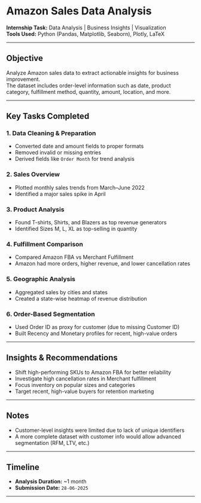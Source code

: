 # Amazon Sales Data Analysis 

**Internship Task:** Data Analysis | Business Insights | Visualization  
**Tools Used:** Python (Pandas, Matplotlib, Seaborn), Plotly, LaTeX

---

##  Objective
Analyze Amazon sales data to extract actionable insights for business improvement.  
The dataset includes order-level information such as date, product category, fulfillment method, quantity, amount, location, and more.

---

##  Key Tasks Completed

### 1. Data Cleaning & Preparation
- Converted date and amount fields to proper formats
- Removed invalid or missing entries
- Derived fields like `Order Month` for trend analysis

### 2. Sales Overview
- Plotted monthly sales trends from March–June 2022
- Identified a major sales spike in April

### 3. Product Analysis
- Found T-shirts, Shirts, and Blazers as top revenue generators
- Identified Sizes M, L, XL as top-selling in quantity

### 4. Fulfillment Comparison
- Compared Amazon FBA vs Merchant Fulfillment
- Amazon had more orders, higher revenue, and lower cancellation rates

### 5. Geographic Analysis
- Aggregated sales by cities and states
- Created a state-wise heatmap of revenue distribution

### 6. Order-Based Segmentation
- Used Order ID as proxy for customer (due to missing Customer ID)
- Built Recency and Monetary profiles for recent, high-value orders

---

##  Insights & Recommendations

- Shift high-performing SKUs to Amazon FBA for better reliability
- Investigate high cancellation rates in Merchant fulfillment
- Focus inventory on popular sizes and categories
- Target recent, high-value buyers for retention marketing

---

##  Notes

- Customer-level insights were limited due to lack of unique identifiers
- A more complete dataset with customer info would allow advanced segmentation (RFM, LTV, etc.)

---

##  Timeline

- **Analysis Duration:** ~1 month
- **Submission Date:** `28-06-2025`

---
